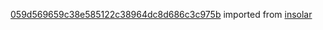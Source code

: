 [059d569659c38e585122c38964dc8d686c3c975b](https://github.com/insolar/insolar/commit/059d569659c38e585122c38964dc8d686c3c975b) imported from [insolar](https://github.com/insolar/insolar)
